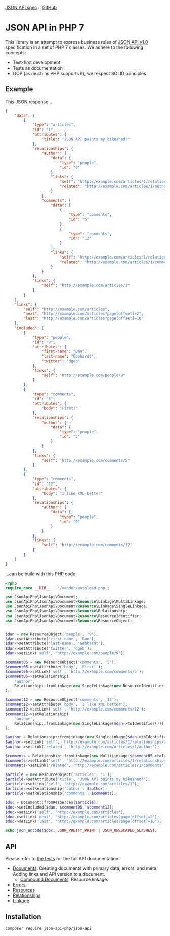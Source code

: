 [JSON API spec](http://jsonapi.org/format/) :: [GitHub](https://github.com/json-api-php/json-api) 

# JSON API in PHP 7

This library is an attempt to express business rules of [JSON API v1.0](http://jsonapi.org/format/) 
specification in a set of PHP 7 classes. We adhere to the following concepts:
- Test-first development
- Tests as documentation
- OOP (as much as PHP supports it), we respect SOLID principles

## Example

This JSON response...
```json
{
    "data": [
        {
            "type": "articles",
            "id": "1",
            "attributes": {
                "title": "JSON API paints my bikeshed!"
            },
            "relationships": {
                "author": {
                    "data": {
                        "type": "people",
                        "id": "9"
                    },
                    "links": {
                        "self": "http://example.com/articles/1/relationships/author",
                        "related": "http://example.com/articles/1/author"
                    }
                },
                "comments": {
                    "data": [
                        {
                            "type": "comments",
                            "id": "5"
                        },
                        {
                            "type": "comments",
                            "id": "12"
                        }
                    ],
                    "links": {
                        "self": "http://example.com/articles/1/relationships/comments",
                        "related": "http://example.com/articles/1/comments"
                    }
                }
            },
            "links": {
                "self": "http://example.com/articles/1"
            }
        }
    ],
    "links": {
        "self": "http://example.com/articles",
        "next": "http://example.com/articles?page[offset]=2",
        "last": "http://example.com/articles?page[offset]=10"
    },
    "included": [
        {
            "type": "people",
            "id": "9",
            "attributes": {
                "first-name": "Dan",
                "last-name": "Gebhardt",
                "twitter": "dgeb"
            },
            "links": {
                "self": "http://example.com/people/9"
            }
        },
        {
            "type": "comments",
            "id": "5",
            "attributes": {
                "body": "First!"
            },
            "relationships": {
                "author": {
                    "data": {
                        "type": "people",
                        "id": "2"
                    }
                }
            },
            "links": {
                "self": "http://example.com/comments/5"
            }
        },
        {
            "type": "comments",
            "id": "12",
            "attributes": {
                "body": "I like XML better"
            },
            "relationships": {
                "author": {
                    "data": {
                        "type": "people",
                        "id": "9"
                    }
                }
            },
            "links": {
                "self": "http://example.com/comments/12"
            }
        }
    ]
}
```
...can be build with this PHP code
```php
<?php
require_once __DIR__ . '/vendor/autoload.php';

use JsonApiPhp\JsonApi\Document;
use JsonApiPhp\JsonApi\Document\Resource\Linkage\MultiLinkage;
use JsonApiPhp\JsonApi\Document\Resource\Linkage\SingleLinkage;
use JsonApiPhp\JsonApi\Document\Resource\Relationship;
use JsonApiPhp\JsonApi\Document\Resource\ResourceIdentifier;
use JsonApiPhp\JsonApi\Document\Resource\ResourceObject;


$dan = new ResourceObject('people', '9');
$dan->setAttribute('first-name', 'Dan');
$dan->setAttribute('last-name', 'Gebhardt');
$dan->setAttribute('twitter', 'dgeb');
$dan->setLink('self', 'http://example.com/people/9');

$comment05 = new ResourceObject('comments', '5');
$comment05->setAttribute('body', 'First!');
$comment05->setLink('self', 'http://example.com/comments/5');
$comment05->setRelationship(
    'author',
    Relationship::fromLinkage(new SingleLinkage(new ResourceIdentifier('people', '2')))
);

$comment12 = new ResourceObject('comments', '12');
$comment12->setAttribute('body', 'I like XML better');
$comment12->setLink('self', 'http://example.com/comments/12');
$comment12->setRelationship(
    'author',
    Relationship::fromLinkage(new SingleLinkage($dan->toIdentifier()))
);

$author = Relationship::fromLinkage(new SingleLinkage($dan->toIdentifier()));
$author->setLink('self', 'http://example.com/articles/1/relationships/author');
$author->setLink('related', 'http://example.com/articles/1/author');

$comments = Relationship::fromLinkage(new MultiLinkage($comment05->toIdentifier(), $comment12->toIdentifier()));
$comments->setLink('self', 'http://example.com/articles/1/relationships/comments');
$comments->setLink('related', 'http://example.com/articles/1/comments');

$article = new ResourceObject('articles', '1');
$article->setAttribute('title', 'JSON API paints my bikeshed!');
$article->setLink('self', 'http://example.com/articles/1');
$article->setRelationship('author', $author);
$article->setRelationship('comments', $comments);

$doc = Document::fromResources($article);
$doc->setIncluded($dan, $comment05, $comment12);
$doc->setLink('self', 'http://example.com/articles');
$doc->setLink('next', 'http://example.com/articles?page[offset]=2');
$doc->setLink('last', 'http://example.com/articles?page[offset]=10');

echo json_encode($doc, JSON_PRETTY_PRINT | JSON_UNESCAPED_SLASHES);
```

## API

Please refer to [the tests](https://github.com/json-api-php/json-api/tree/master/test) for the full API documentation:
* [Documents](https://github.com/json-api-php/json-api/tree/master/test/Document/DocumentTest.php). Creating documents with primary data, errors, and meta. 
Adding links and API version to a document.
    * [Compound Documents](https://github.com/json-api-php/json-api/tree/master/test/Document/CompoundDocumentTest.php). Resource linkage.
* [Errors](https://github.com/json-api-php/json-api/tree/master/test/Document/ErrorTest.php)
* [Resources](https://github.com/json-api-php/json-api/tree/master/test/Document/Resource/ResourceTest.php)
* [Relationships](https://github.com/json-api-php/json-api/tree/master/test/Document/Resource/Relationship/RelationshipTest.php)
* [Linkage](https://github.com/json-api-php/json-api/tree/master/test/Document/Resource/Relationship/LinkageTest.php)

## Installation

`composer require json-api-php/json-api`
